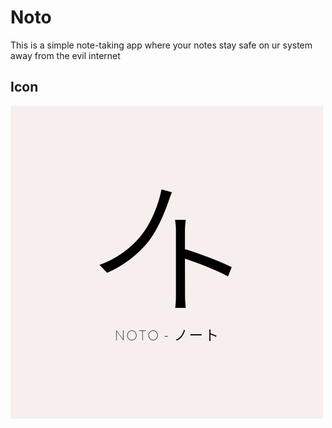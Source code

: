 # Noto

This is a simple note-taking app where your notes stay safe on ur system away from the evil internet



## Icon

![Couldn't load image](assets/icon/icon.png?raw=true "Title")
